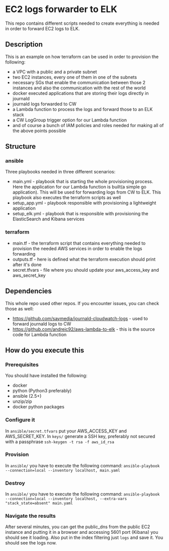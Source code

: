 # EC2 logs forwarder to ELK

This repo contains different scripts needed to create everything is needed in order to forward EC2 logs to ELK.

## Description
This is an example on how terraform can be used in order to provision the following:
- a VPC with a public and a private subnet
- two EC2 instances, every one of them in one of the subnets
- necessary SGs that enable the communication between those 2 instances and also the communication with the rest of the world
- docker executed applications that are storing their logs directly in journald
- journald logs forwarded to CW
- a Lambda function to process the logs and forward those to an ELK stack
- a CW LogGroup trigger option for our Lambda function
- and of course a bunch of IAM policies and roles needed for making all of the above points possible

## Structure

### ansible
Three playbooks needed in three different scenarios:
* main.yml - playbook that is starting the whole provisioning process. Here the application for our Lambda function is built(a simple go application). This will be used for forwarding logs from CW to ELK. This playbook also executes the terraform scripts as well
* setup_app.yml - playbook responsible with provisioning a lightweight application
* setup_elk.yml - playbook that is responsible with provisioning the ElasticSearch and Kibana services

### terraform
* main.tf - the terraform script that contains everything needed to provision the needed AWS services in order to enable the logs forwarding
* outputs.tf - here is defined what the terraform execution should print after it's done
* secret.tfvars - file where you should update your aws_access_key and aws_secret_key

## Dependencies
This whole repo used other repos. If you encounter issues, you can check those as well:
* https://github.com/saymedia/journald-cloudwatch-logs - used to forward journald logs to CW
* https://github.com/andreic92/aws-lambda-to-elk - this is the source code for Lambda function

## How do you execute this

### Prerequisites
You should have installed the following:
* docker
* python (Python3 preferably)
* ansible (2.5+)
* unzip/zip
* docker python packages

### Configure it
In `ansible/secret.tfvars` put your AWS_ACCESS_KEY and AWS_SECRET_KEY.
In `keys/` generate a SSH key, preferably not secured with a passphrase `ssh-keygen -t rsa -f aws_id_rsa`

### Provision
In `ansible/` you have to execute the following command: `ansible-playbook --connection=local --inventory localhost, main.yaml`

### Destroy
In `ansible/` you have to execute the following command: `ansible-playbook --connection=local --inventory localhost, --extra-vars "stack_state=absent" main.yaml`

### Navigate the results
After several minutes, you can get the public_dns from the public EC2 instance and putting it in a browser and accessing 5601 port (Kibana) you should see it loading. Also put in the index filtering just `logs` and save it. You should see the logs now.
